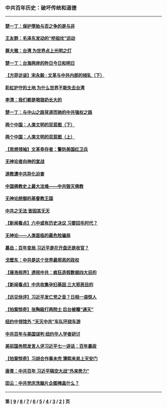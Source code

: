 ### 中共百年历史：破坏传统和道德
---
#### [楚一丁：保护堕胎与否之争的是与非](../../pages/nf1176114/n13815642.md?09070430) 
#### [王友群：毛泽东发动的“挖祖坟”运动](../../pages/nf1176114/n13723639.md?09070430) 
#### [蔡大雅：台湾 为世界点上光明之灯](../../pages/nf1176114/n13531530.md?09070430) 
#### [楚一丁：台海两岸的昨日今日和明日](../../pages/nf1176114/n13531468.md?09070430) 
#### [【方菲访谈】宋永毅 : 文革与中共内部的倾轧（下）](../../pages/nf1176114/n13486836.md?09070430) 
#### [彩虹护守的土地 为什么世界不能失去台湾](../../pages/nf1176114/n13476849.md?09070430) 
#### [李清：我们都是喝狼奶长大的](../../pages/nf1176114/n13471478.md?09070430) 
#### [楚一丁：与中山之路背道而驰的中共强权之路](../../pages/nf1176114/n13437270.md?09070430) 
#### [两个中国：人类文明的双蓝图（下）](../../pages/nf1176114/n13423132.md?09070430) 
#### [两个中国：人类文明的双蓝图（上）](../../pages/nf1176114/n13422687.md?09070430) 
#### [【思想领袖】文革幸存者：警防美国红卫兵](../../pages/nf1176114/n13339289.md?09070430) 
#### [无神论者向神的宣战](../../pages/nf1176114/n13281535.md?09070430) 
#### [道教遭中共异化迫害](../../pages/nf1176114/n13281463.md?09070430) 
#### [中国佛教史上最大法难——中共毁灭佛教](../../pages/nf1176114/n13281397.md?09070430) 
#### [无神论统御的基督教王国](../../pages/nf1176114/n13281280.md?09070430) 
#### [中共之无法 皆因其无天](../../pages/nf1176114/n13281088.md?09070430) 
#### [【新闻看点】六中或有历史决议 习要回毛时代？](../../pages/nf1176114/n13222895.md?09070430) 
#### [无神论——人类面临的最危险骗局](../../pages/nf1176114/n13196137.md?09070430) 
#### [慕岳：百年变局 习近平是在开盘还是收官？](../../pages/nf1176114/n13206516.md?09070430) 
#### [戈壁东：中共是这个世界最邪恶的政权](../../pages/nf1176114/n13085641.md?09070430) 
#### [【唐浩视界】透视中共：疯狂造假数据四大目的](../../pages/nf1176114/n13080590.md?09070430) 
#### [【新闻看点】中共收集孕妇基因 三大邪恶目的](../../pages/nf1176114/n13077182.md?09070430) 
#### [【远见快评】习近平发亡党之音？日相一语惊人](../../pages/nf1176114/n13074809.md?09070430) 
#### [【拍案惊奇】张陶殴打两院士 后台被曝“通天”](../../pages/nf1176114/n13070496.md?09070430) 
#### [纽约中领馆外 “天灭中共”车队环绕车游](../../pages/nf1176114/n13070693.md?09070430) 
#### [中共百年与美国误判 纽约华人学者研讨](../../pages/nf1176114/n13067969.md?09070430) 
#### [美前国务院发言人评习近平七一讲话：百年暴政](../../pages/nf1176114/n13066986.md?09070430) 
#### [【拍案惊奇】习胡合作事未完 薄熙来弟上天安门](../../pages/nf1176114/n13065867.md?09070430) 
#### [唐青：中共百年 习近平隔空大战“外来势力”](../../pages/nf1176114/n13065976.md?09070430) 
#### [田云：中共党庆洗脑片企图掩盖什么？](../../pages/nf1176114/n13064395.md?09070430) 

---
#### 第 [ [9](./9.md?09070430) / [8](./8.md?09070430) / [7](./7.md?09070430) / [6](./6.md?09070430) / [5](./5.md?09070430) / [4](./4.md?09070430) / [3](./3.md?09070430) / [2](./2.md?09070430) ] 页
